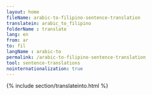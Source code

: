 ```yaml
---
layout: home
fileName: arabic-to-filipino-sentence-translation
translatein: arabic_to_filipino
folderName : translate
lang: en
from: ar
to: fil
langName : arabic-to
permalink: /arabic-to-filipino-sentence-translation
tool: sentence-translations
nointernationalization: true
---
```

{% include section/translateinto.html %}
